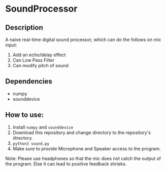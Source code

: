 # SoundProcessor

## Description
A naive real-time digital sound processor, which can do the follows on mic input:
1. Add an echo/delay effect
2. Can Low Pass Filter
3. Can modify pitch of sound

## Dependencies
- numpy
- sounddevice

## How to use:
1. Install `numpy` and `sounddevice`
2. Download this repository and change directory to the repository's directory.
3. `python3 sound.py`
4. Make sure to provide Microphone and Speaker access to the program.

Note: Please use headphones so that the mic does not catch the output of the program. Else it can lead to positive feedback shrieks.
